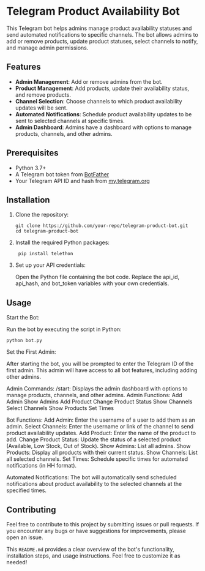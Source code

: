 # Telegram Product Availability Bot

This Telegram bot helps admins manage product availability statuses and send automated notifications to specific channels. The bot allows admins to add or remove products, update product statuses, select channels to notify, and manage admin permissions.

## Features

- **Admin Management**: Add or remove admins from the bot.
- **Product Management**: Add products, update their availability status, and remove products.
- **Channel Selection**: Choose channels to which product availability updates will be sent.
- **Automated Notifications**: Schedule product availability updates to be sent to selected channels at specific times.
- **Admin Dashboard**: Admins have a dashboard with options to manage products, channels, and other admins.

## Prerequisites

- Python 3.7+
- A Telegram bot token from [BotFather](https://core.telegram.org/bots#botfather)
- Your Telegram API ID and hash from [my.telegram.org](https://my.telegram.org)

## Installation

1. Clone the repository:

   ```
   git clone https://github.com/your-repo/telegram-product-bot.git
   cd telegram-product-bot
2. Install the required Python packages:
   ```
    pip install telethon
3. Set up your API credentials:
   
   Open the Python file containing the bot code.
   Replace the api_id, api_hash, and bot_token variables with your own credentials.
## Usage
Start the Bot: 

Run the bot by executing the script in Python:
    
    python bot.py

Set the First Admin: 

After starting the bot, you will be prompted to enter the Telegram ID of the first admin. This admin will have access to all bot features, including adding other admins.

Admin Commands:
        /start: Displays the admin dashboard with options to manage products, channels, and other admins.
        Admin Functions:
            Add Admin
            Show Admins
            Add Product
            Change Product Status
            Show Channels
            Select Channels
            Show Products
            Set Times

   Bot Functions:
        Add Admin: Enter the username of a user to add them as an admin.
        Select Channels: Enter the username or link of the channel to send product availability updates.
        Add Product: Enter the name of the product to add.
        Change Product Status: Update the status of a selected product (Available, Low Stock, Out of Stock).
        Show Admins: List all admins.
        Show Products: Display all products with their current status.
        Show Channels: List all selected channels.
        Set Times: Schedule specific times for automated notifications (in HH
        format).

   Automated Notifications: The bot will automatically send scheduled notifications about product availability to the selected channels at the specified times.

## Contributing

Feel free to contribute to this project by submitting issues or pull requests. If you encounter any bugs or have suggestions for improvements, please open an issue.

This `README.md` provides a clear overview of the bot's functionality, installation steps, and usage instructions. Feel free to customize it as needed!
